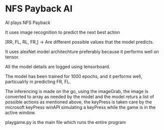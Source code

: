 # NFS Payback AI
 AI plays NFS Payback

It uses image recognition to predict the next best action

[RR, FL, RL, FR,] ->  Are different possible values that the model predicts.

It uses alexNet model architechture preferably because it performs well on tensor.

All the model details are logged using tensorboard.

The model has been trained for 1000 epochs, and it performs well, particualrly in predicting FR, FL.

The inferencing is made on the go, using the imageGrab, the image is converted to array as needed by the model and the model returs a list of possible actions as mentioned above, the keyPress is taken care by  the microsoft keyPress winAPI simulating a keyPress while the game is in the active window. 


playgame.py is the main file which runs the entire program
